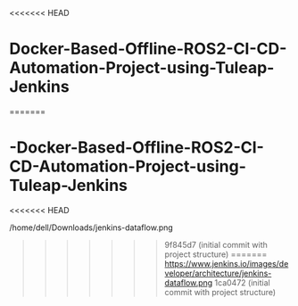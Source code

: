<<<<<<< HEAD
# Docker-Based-Offline-ROS2-CI-CD-Automation-Project-using-Tuleap-Jenkins
=======
# -Docker-Based-Offline-ROS2-CI-CD-Automation-Project-using-Tuleap-Jenkins
<<<<<<< HEAD


/home/dell/Downloads/jenkins-dataflow.png
>>>>>>> 9f845d7 (initial commit with project structure)
=======
https://www.jenkins.io/images/developer/architecture/jenkins-dataflow.png
>>>>>>> 1ca0472 (initial commit with project structure)
